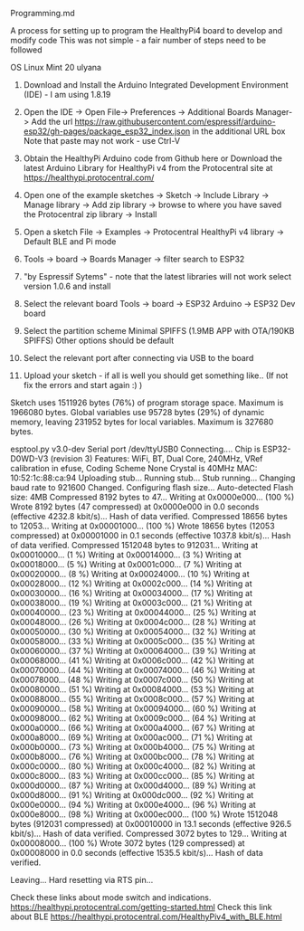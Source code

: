 
Programming.md
 
A process for setting up to program the HealthyPi4 board to develop and modify code 
This was not simple - a fair number of steps need to be followed 

OS Linux Mint 20 ulyana

1. Download and Install the Arduino Integrated Development Environment (IDE) - I am using 1.8.19
2. Open the IDE -> Open File-> Preferences -> Additional Boards Manager-> 
Add the url https://raw.githubusercontent.com/espressif/arduino-esp32/gh-pages/package_esp32_index.json in the additional URL box 
Note that paste may not work - use Ctrl-V
3.  Obtain the HealthyPi Arduino code from Github here or 
Download the latest Arduino Library for HealthyPi v4 from the Protocentral site at 
https://healthypi.protocentral.com/
4. Open one of the example sketches -> Sketch -> Include Library -> Manage library -> Add zip library -> browse to where you have saved the Protocentral zip library -> Install
5. Open a sketch File -> Examples -> Protocentral HealthyPi v4 library -> Default BLE and Pi mode
6. Tools ->  board -> Boards Manager -> filter search to ESP32
7. "by Espressif Sytems" - note that the latest libraries will not work 
select version 1.0.6 and install
8. Select the relevant board Tools -> board -> ESP32 Arduino -> ESP32 Dev board
9. Select the partition scheme Minimal SPIFFS (1.9MB APP with OTA/190KB SPIFFS)
Other options should be default 
10. Select the relevant port after connecting via USB to the board 

11. Upload your sketch - if all is well you should get something like..
(If not fix the errors and start again :) )

Sketch uses 1511926 bytes (76%) of program storage space. Maximum is 1966080 bytes.
Global variables use 95728 bytes (29%) of dynamic memory, leaving 231952 bytes for local variables. Maximum is 327680 bytes.


esptool.py v3.0-dev
Serial port /dev/ttyUSB0
Connecting....
Chip is ESP32-D0WD-V3 (revision 3)
Features: WiFi, BT, Dual Core, 240MHz, VRef calibration in efuse, Coding Scheme None
Crystal is 40MHz
MAC: 10:52:1c:88:ca:94
Uploading stub...
Running stub...
Stub running...
Changing baud rate to 921600
Changed.
Configuring flash size...
Auto-detected Flash size: 4MB
Compressed 8192 bytes to 47...
Writing at 0x0000e000... (100 %)
Wrote 8192 bytes (47 compressed) at 0x0000e000 in 0.0 seconds (effective 4232.8 kbit/s)...
Hash of data verified.
Compressed 18656 bytes to 12053...
Writing at 0x00001000... (100 %)
Wrote 18656 bytes (12053 compressed) at 0x00001000 in 0.1 seconds (effective 1037.8 kbit/s)...
Hash of data verified.
Compressed 1512048 bytes to 912031...
Writing at 0x00010000... (1 %)
Writing at 0x00014000... (3 %)
Writing at 0x00018000... (5 %)
Writing at 0x0001c000... (7 %)
Writing at 0x00020000... (8 %)
Writing at 0x00024000... (10 %)
Writing at 0x00028000... (12 %)
Writing at 0x0002c000... (14 %)
Writing at 0x00030000... (16 %)
Writing at 0x00034000... (17 %)
Writing at 0x00038000... (19 %)
Writing at 0x0003c000... (21 %)
Writing at 0x00040000... (23 %)
Writing at 0x00044000... (25 %)
Writing at 0x00048000... (26 %)
Writing at 0x0004c000... (28 %)
Writing at 0x00050000... (30 %)
Writing at 0x00054000... (32 %)
Writing at 0x00058000... (33 %)
Writing at 0x0005c000... (35 %)
Writing at 0x00060000... (37 %)
Writing at 0x00064000... (39 %)
Writing at 0x00068000... (41 %)
Writing at 0x0006c000... (42 %)
Writing at 0x00070000... (44 %)
Writing at 0x00074000... (46 %)
Writing at 0x00078000... (48 %)
Writing at 0x0007c000... (50 %)
Writing at 0x00080000... (51 %)
Writing at 0x00084000... (53 %)
Writing at 0x00088000... (55 %)
Writing at 0x0008c000... (57 %)
Writing at 0x00090000... (58 %)
Writing at 0x00094000... (60 %)
Writing at 0x00098000... (62 %)
Writing at 0x0009c000... (64 %)
Writing at 0x000a0000... (66 %)
Writing at 0x000a4000... (67 %)
Writing at 0x000a8000... (69 %)
Writing at 0x000ac000... (71 %)
Writing at 0x000b0000... (73 %)
Writing at 0x000b4000... (75 %)
Writing at 0x000b8000... (76 %)
Writing at 0x000bc000... (78 %)
Writing at 0x000c0000... (80 %)
Writing at 0x000c4000... (82 %)
Writing at 0x000c8000... (83 %)
Writing at 0x000cc000... (85 %)
Writing at 0x000d0000... (87 %)
Writing at 0x000d4000... (89 %)
Writing at 0x000d8000... (91 %)
Writing at 0x000dc000... (92 %)
Writing at 0x000e0000... (94 %)
Writing at 0x000e4000... (96 %)
Writing at 0x000e8000... (98 %)
Writing at 0x000ec000... (100 %)
Wrote 1512048 bytes (912031 compressed) at 0x00010000 in 13.1 seconds (effective 926.5 kbit/s)...
Hash of data verified.
Compressed 3072 bytes to 129...
Writing at 0x00008000... (100 %)
Wrote 3072 bytes (129 compressed) at 0x00008000 in 0.0 seconds (effective 1535.5 kbit/s)...
Hash of data verified.

Leaving...
Hard resetting via RTS pin...

Check these links about mode switch and indications. https://healthypi.protocentral.com/getting-started.html
Check this link about BLE  https://healthypi.protocentral.com/HealthyPiv4_with_BLE.html
​
